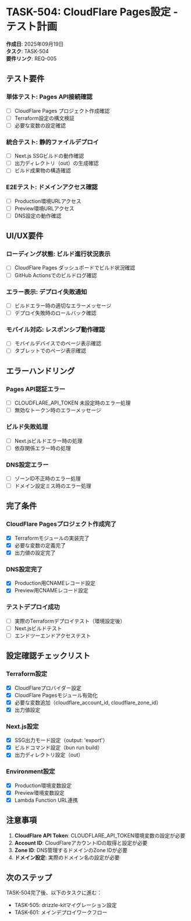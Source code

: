 # TASK-504: CloudFlare Pages設定 - テスト計画

**作成日**: 2025年09月19日  
**タスク**: TASK-504  
**要件リンク**: REQ-005  

## テスト要件

### 単体テスト: Pages API接続確認
- [ ] CloudFlare Pages プロジェクト作成確認
- [ ] Terraform設定の構文検証
- [ ] 必要な変数の設定確認

### 統合テスト: 静的ファイルデプロイ
- [ ] Next.js SSGビルドの動作確認
- [ ] 出力ディレクトリ（out）の生成確認
- [ ] ビルド成果物の構造確認

### E2Eテスト: ドメインアクセス確認
- [ ] Production環境URLアクセス
- [ ] Preview環境URLアクセス
- [ ] DNS設定の動作確認

## UI/UX要件

### ローディング状態: ビルド進行状況表示
- [ ] CloudFlare Pages ダッシュボードでビルド状況確認
- [ ] GitHub Actionsでのビルドログ確認

### エラー表示: デプロイ失敗通知
- [ ] ビルドエラー時の適切なエラーメッセージ
- [ ] デプロイ失敗時のロールバック確認

### モバイル対応: レスポンシブ動作確認
- [ ] モバイルデバイスでのページ表示確認
- [ ] タブレットでのページ表示確認

## エラーハンドリング

### Pages API認証エラー
- [ ] CLOUDFLARE_API_TOKEN 未設定時のエラー処理
- [ ] 無効なトークン時のエラーメッセージ

### ビルド失敗処理
- [ ] Next.jsビルドエラー時の処理
- [ ] 依存関係エラー時の処理

### DNS設定エラー
- [ ] ゾーンID不正時のエラー処理
- [ ] ドメイン設定ミス時のエラー処理

## 完了条件

### CloudFlare Pagesプロジェクト作成完了
- [x] Terraformモジュールの実装完了
- [x] 必要な変数の定義完了
- [x] 出力値の設定完了

### DNS設定完了
- [x] Production用CNAMEレコード設定
- [x] Preview用CNAMEレコード設定

### テストデプロイ成功
- [ ] 実際のTerraformデプロイテスト（環境設定後）
- [ ] Next.jsビルドテスト
- [ ] エンドツーエンドアクセステスト

## 設定確認チェックリスト

### Terraform設定
- [x] CloudFlareプロバイダー設定
- [x] CloudFlare Pagesモジュール有効化
- [x] 必要な変数追加（cloudflare_account_id, cloudflare_zone_id）
- [x] 出力値設定

### Next.js設定
- [x] SSG出力モード設定（output: 'export'）
- [x] ビルドコマンド設定（bun run build）
- [x] 出力ディレクトリ設定（out）

### Environment設定
- [x] Production環境変数設定
- [x] Preview環境変数設定
- [x] Lambda Function URL連携

## 注意事項

1. **CloudFlare API Token**: CLOUDFLARE_API_TOKEN環境変数の設定が必要
2. **Account ID**: CloudFlareアカウントIDの取得と設定が必要
3. **Zone ID**: DNS管理するドメインのZone IDが必要
4. **ドメイン設定**: 実際のドメイン名の設定が必要

## 次のステップ

TASK-504完了後、以下のタスクに進む：
- TASK-505: drizzle-kitマイグレーション設定
- TASK-601: メインデプロイワークフロー